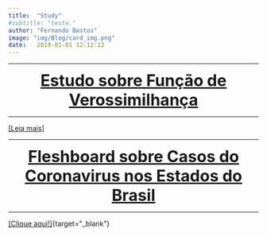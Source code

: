 ```yaml
---
title:  "Study"
#subtitle: "teste."
author: "Fernando Bastos"
image: "img/Blog/card_img.png"
date:   2019-01-01 12:12:12
---
```



***

<center><font size="6" color="#76asaf">
<a href="/blog_posts/14-08-2019/post1">
<b>Estudo sobre Função de Verossimilhança</b>
</a></font></center>

***

[[Leia mais]](/blog_posts/14-08-2019/post1)


***

<center><font size="6" color="#76asaf">
<a href="/blog_posts/26-03-2020/Corona">
<b>Fleshboard sobre Casos do Coronavirus nos Estados do Brasil</b>
</a></font></center>

***

[[Clique aqui!]](https://fsbmat.shinyapps.io/CoronaBR/#section-page-1){target="_blank"}